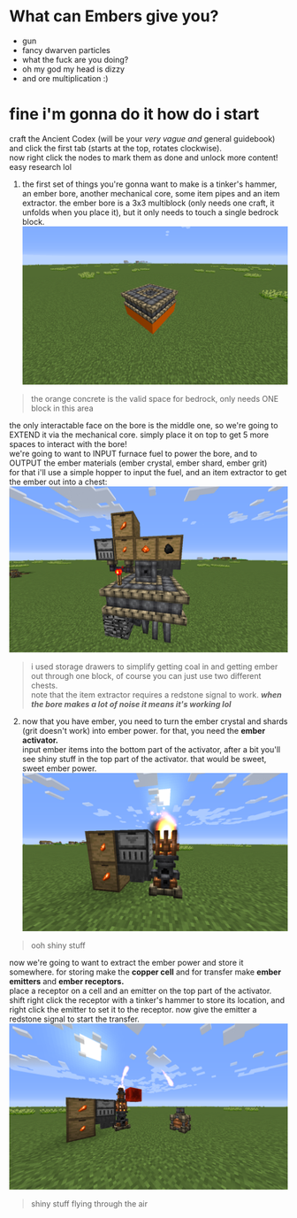 # What can Embers give you?
- gun
- fancy dwarven particles
- what the fuck are you doing?
- oh my god my head is dizzy
- and ore multiplication :)
# fine i'm gonna do it how do i start
craft the Ancient Codex (will be your *very vague and* general guidebook) and click the first tab (starts at the top, rotates clockwise). <br> now right click the nodes to mark them as done and unlock more content! easy research lol

1. the first set of things you're gonna want to make is a tinker's hammer, an ember bore, another mechanical core, some item pipes and an item extractor.
the ember bore is a 3x3 multiblock (only needs one craft, it unfolds when you place it), but it only needs to touch a single bedrock block. <br>
![ember bore valid space](https://raw.githubusercontent.com/oxyCabhru/embersGuide/master/images/emberborevalidspace.png)
> the orange concrete is the valid space for bedrock, only needs ONE block in this area

the only interactable face on the bore is the middle one, so we're going to EXTEND it via the mechanical core. simply place it on top to get 5 more spaces to interact with the bore!<br>we're going to want to INPUT furnace fuel to power the bore, and to OUTPUT the ember materials (ember crystal, ember shard, ember grit) <br>
for that i'll use a simple hopper to input the fuel, and an item extractor to get the ember out into a chest:
![ember bore valid setup](https://raw.githubusercontent.com/oxyCabhru/embersGuide/master/images/emberborevalidsetup.png)
> i used storage drawers to simplify getting coal in and getting ember out through one block, of course you can just use two different chests.<br>note that the item extractor requires a redstone signal to work. ***when the bore makes a lot of noise it means it's working lol***<br>

2. now that you have ember, you need to turn the ember crystal and shards (grit doesn't work) into ember power. for that, you need the **ember activator.**<br>
input ember items into the bottom part of the activator, after a bit you'll see shiny stuff in the top part of the activator. that would be sweet, sweet ember power.<br>
![ember activator](https://raw.githubusercontent.com/oxyCabhru/embersGuide/master/images/emberactivator.png)
> ooh shiny stuff

now we're going to want to extract the ember power and store it somewhere. for storing make the **copper cell** and for transfer make **ember emitters** and **ember receptors.**<br>
place a receptor on a cell and an emitter on the top part of the activator. shift right click the receptor with a tinker's hammer to store its location, and right click the emitter to set it to the receptor. now give the emitter a redstone signal to start the transfer.<br>
![ember power valid setup](https://raw.githubusercontent.com/oxyCabhru/embersGuide/master/images/emberpower.png)
> shiny stuff flying through the air
